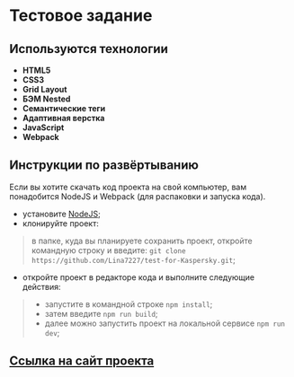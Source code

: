 # Тестовое задание

## Используются технологии
 
- **HTML5**
- **CSS3**
- **Grid Layout**
- **БЭМ Nested**
- **Семантические теги**
- **Адаптивная верстка**
- **JavaScript** 
- **Webpack**

## Инструкции по развёртыванию

Если вы хотите скачать код проекта на свой компьютер, вам понадобится NodeJS и Webpack (для распаковки и запуска кода).

- установите [NodeJS](https://nodejs.org/en/download/package-manager/);
- клонируйте проект:
> в папке, куда вы планируете сохранить проект, откройте командную строку и введите: `git clone https://github.com/Lina7227/test-for-Kaspersky.git`;
- откройте проект в редакторе кода и выполните следующие действия:

> - запустите в командной строке `npm install`;
> - затем введите `npm run build`;
> - далее можно запустить проект на локальной сервисе `npm run dev`;

## [Ссылка на сайт проекта](https://lina7227.github.io/test-for-Kaspersky/index.html)


